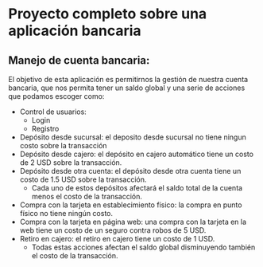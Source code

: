 # Proyecto completo sobre una aplicación bancaria

## Manejo de cuenta bancaria:
El objetivo de esta aplicación es permitirnos la gestión de nuestra cuenta bancaria, que nos permita tener un saldo global y una serie de acciones que podamos escoger como:
 - Control de usuarios:
     - Login
     - Registro
 - Depósito desde sucursal: el deposito desde sucursal no tiene ningun costo sobre la transacción
 - Depósito desde cajero: el depósito en cajero automático tiene un costo de 2 USD sobre la transacción.
 - Depósito desde otra cuenta: el depósito desde otra cuenta tiene un costo de 1.5 USD sobre la transacción.
    - Cada uno de estos depósitos afectará el saldo total de la cuenta menos el costo de la transacción.
 - Compra con la tarjeta en establecimiento físico: la compra en punto físico no tiene ningún costo.
 - Compra con la tarjeta en página web: una compra con la tarjeta en la web tiene un costo de un seguro contra robos de 5 USD.
 - Retiro en cajero: el retiro en cajero tiene un costo de 1 USD.
    - Todas estas acciones afectan el saldo global disminuyendo también el costo de la transacción.
